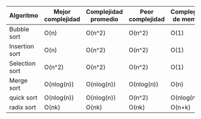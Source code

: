 | Algoritmo      | Mejor complejidad | Complejidad promedio | Peor complejidad | Complegidad de memoria |
|----------------|-------------------|----------------------|------------------|------------------------|
| Bubble sort    | O(n)              | O(n^2)               | O(n^2)           | O(1)                   |
| Insertion sort | O(n)              | O(n^2)               | O(n^2)           | O(1)                   |
| Selection sort | O(n^2)            | O(n^2)               | O(n^2)           | O(1)                   |
| Merge sort     | O(nlog(n))        | O(nlog(n))           | O(nlog(n))       | O(n)                   |
| quick sort     | O(nlog(n))        | O(nlog(n))           | O(n^2)           | O(nlog(n))             |
| radix sort     | O(nk)             | O(nk)                | O(nk)            | O(n+k)                 |